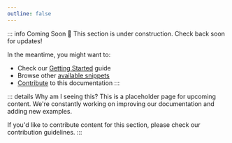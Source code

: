 ```yaml
---
outline: false
---
```


::: info Coming Soon
👷 This section is under construction. Check back soon for updates!

In the meantime, you might want to:
- Check our [Getting Started](/guides/getting-started) guide
- Browse other [available snippets](/snippets/)
- [Contribute](https://github.com/your-repo) to this documentation
:::

::: details Why am I seeing this?
This is a placeholder page for upcoming content. We're constantly working on improving our documentation and adding new examples.

If you'd like to contribute content for this section, please check our contribution guidelines.
:::